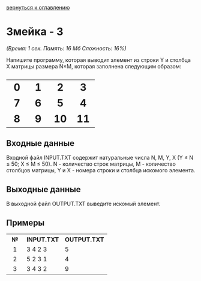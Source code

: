 <a href="/README.md">вернуться к оглавлению</a><br>

<h1>Змейка - 3</h1>
<i>(Время: 1&nbsp;сек. Память: 16 Мб&nbsp;Сложность: 16%)</i>
<!–– google_ad_section_start ––>
<p class=text>
Напишите программу, которая выводит элемент из строки Y и столбца X матрицы размера N&#215;M, которая заполнена следующим образом:
</p>

<table style="font-size: 20pt;font-weight: bold">
<tr  align=center><td align=center width=30>0</td><td align=center width=30>1</td><td align=center width=30>2</td><td align=center width=30>3</td></tr>
<tr  align=center><td align=center>7</td><td align=center>6</td><td align=center>5</td><td align=center>4</td></tr>
<tr align=center><td align=center>8</td><td align=center>9</td><td align=center>10</td><td align=center>11</td></tr></table>


<h2>Входные данные</h2>

<p class=text>
Входной файл INPUT.TXT содержит натуральные числа N, M, Y, X (Y &#8804; N &#8804; 50; X &#8804; M &#8804; 50). N - количество строк матрицы, M - количество столбцов матрицы, Y и X - номера строки и столбца искомого элемента. 
</p>

<h2>Выходные данные</h2>

<p class=text>
В выходной файл OUTPUT.TXT выведите искомый элемент.
</p>

<h2>Примеры</h2>

<table>
<tr><th width=30>№</th><th>INPUT.TXT</th><th>OUTPUT.TXT</th></tr>
<tr class=white2><td align=center>1</td><td valign=top>3 4 2 3</td><td valign=top>5</td></tr>
<tr class=white2><td align=center>2</td><td valign=top>5 2 3 1</td><td valign=top>4</td></tr>
<tr class=white2><td align=center>3</td><td valign=top>3 4 3 2</td><td valign=top>9</td></tr>
</table>